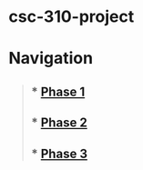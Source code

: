 # csc-310-project
# **Navigation**
>## * [Phase 1](https://github.com/marco-colonna/csc-310-project/blob/main/phase1.md)  
>## * [Phase 2](https://github.com/marco-colonna/csc-310-project/blob/main/phase2.md)  
>## * [Phase 3](https://github.com/marco-colonna/csc-310-project/blob/main/phase3.md)
